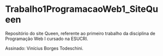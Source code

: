 # Trabalho1ProgramacaoWeb1_SiteQueen
 Repositório do site Queen, referente ao primeiro trabalho da disciplina de Programação Web I cursado na ESUCRI. 

 Assinado: Vinícius Borges Todeschini.
